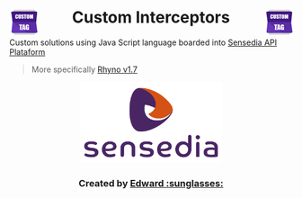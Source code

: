 <div align="center">
  <img src="/others/custom-tag.png" alt="Interceptor Logo" align="left">
  <img src="/others/custom-tag.png" alt="Interceptor Logo" align="right">
  <h1> Custom Interceptors </h1>
</div>

Custom solutions using Java Script language boarded into [Sensedia API Plataform][API-Platform]
> More specifically [Rhyno v1.7][Rhino]

<div align="center">
  <img src="/others/sensedia-logo.png" alt="Sensedia Logo" width="50%" height="50%">
  <h3> Created by 
    <a href="https://github.com/edward-mn">Edward :sunglasses:</a>
  </h3>
</div>


<!--------------------------------- Links ------------------------------->

[API-Platform]:https://manager-treinamento.sensedia.com/api-manager/login.html#/login
[Rhino]: https://github.com/mozilla/rhino
[Edward-Github]:https://github.com/edward-mn
